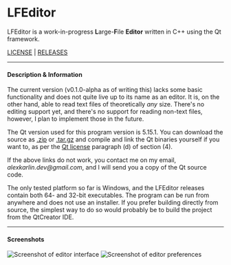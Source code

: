 # LFEditor
LFEditor is a work-in-progress **L**arge-**F**ile **Editor** written in C++ using the Qt framework.

[LICENSE](https://github.com/alexkarlin/LFEditor/blob/master/LICENSE.md) | [RELEASES](https://github.com/alexkarlin/LFEditor/releases)

---

#### Description & Information

The current version (v0.1.0-alpha as of writing this) lacks some basic functionality and does not quite live up to its name as an editor. It is, on the other hand, able to read text files of theoretically _any_ size. There's no editing support yet, and there's no support for reading non-text files, however, I plan to implement those in the future.

The Qt version used for this program version is 5.15.1. You can download the source as [.zip](https://github.com/qt/qt5/archive/v5.15.1.zip) or [.tar.gz](https://github.com/qt/qt5/archive/v5.15.1.tar.gz) and compile and link the Qt binaries yourself if you want to, as per the [Qt license](https://doc.qt.io/qt-5/lgpl.html) paragraph (d) of section (4).

If the above links do not work, you contact me on my email, _alexkarlin.dev@gmail.com_, and I will send you a copy of the Qt source code.

The only tested platform so far is Windows, and the LFEditor releases contain both 64- and 32-bit executables. The program can be run from anywhere and does not use an installer. If you prefer building directly from source, the simplest way to do so would probably be to build the project from the QtCreator IDE.

---

#### Screenshots

![Screenshot of editor interface](https://i.imgur.com/tjT8DQw.png)
![Screenshot of editor preferences](https://i.imgur.com/VTSK7od.png)
